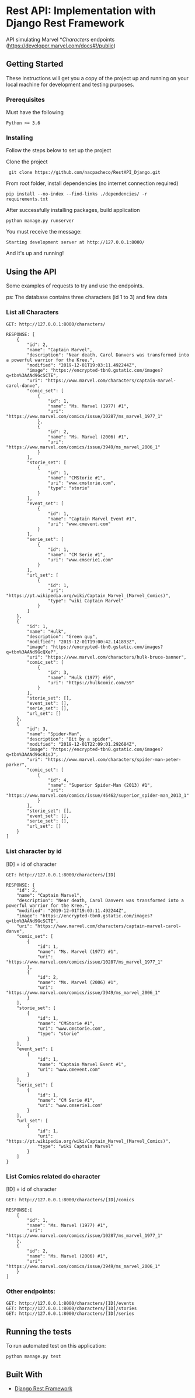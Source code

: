 # Rest API: Implementation with Django Rest Framework
 API simulating Marvel **Characters* endpoints (https://developer.marvel.com/docs#!/public)
  
## Getting Started

These instructions will get you a copy of the project up and running on your local machine for development and testing purposes.

### Prerequisites

Must have the following
```
Python >= 3.6
```


### Installing

Follow the steps below to set up the project

Clone the project
```
 git clone https://github.com/nacpacheco/RestAPI_Django.git
```

From root folder, install dependencies (no internet connection required)
```
pip install --no-index --find-links ./dependencies/ -r requirements.txt
```

After successfully installing packages, build application
```
python manage.py runserver
```

You must receive the message:
```
Starting development server at http://127.0.0.1:8000/
```
And it's up and running! 

## Using the API

Some examples of requests to try and use the endpoints. 
 
 ps: The database contains three characters (id 1 to 3) and few data

### List all Characters 
```
GET: http://127.0.0.1:8000/characters/
```

```
RESPONSE: [
    {
        "id": 2,
        "name": "Captain Marvel",
        "description": "Near death, Carol Danvers was transformed into a powerful warrior for the Kree.",
        "modified": "2019-12-01T19:03:11.492244Z",
        "image": "https://encrypted-tbn0.gstatic.com/images?q=tbn%3AANd9GcSCTE",
        "uri": "https://www.marvel.com/characters/captain-marvel-carol-danve",
        "comic_set": [
            {
                "id": 1,
                "name": "Ms. Marvel (1977) #1",
                "uri": "https://www.marvel.com/comics/issue/10287/ms_marvel_1977_1"
            },
            {
                "id": 2,
                "name": "Ms. Marvel (2006) #1",
                "uri": "https://www.marvel.com/comics/issue/3949/ms_marvel_2006_1"
            }
        ],
        "storie_set": [
            {
                "id": 1,
                "name": "CMStorie #1",
                "uri": "www.cmstorie.com",
                "type": "storie"
            }
        ],
        "event_set": [
            {
                "id": 1,
                "name": "Captain Marvel Event #1",
                "uri": "www.cmevent.com"
            }
        ],
        "serie_set": [
            {
                "id": 1,
                "name": "CM Serie #1",
                "uri": "www.cmserie1.com"
            }
        ],
        "url_set": [
            {
                "id": 1,
                "uri": "https://pt.wikipedia.org/wiki/Captain_Marvel_(Marvel_Comics)",
                "type": "wiki Captain Marvel"
            }
        ]
    },
    {
        "id": 1,
        "name": "Hulk",
        "description": "Green guy",
        "modified": "2019-12-01T19:00:42.141893Z",
        "image": "https://encrypted-tbn0.gstatic.com/images?q=tbn%3AANd9GcQXeP",
        "uri": "https://www.marvel.com/characters/hulk-bruce-banner",
        "comic_set": [
            {
                "id": 3,
                "name": "Hulk (1977) #59",
                "uri": "https://hulkcomic.com/59"
            }
        ],
        "storie_set": [],
        "event_set": [],
        "serie_set": [],
        "url_set": []
    },
    {
        "id": 3,
        "name": "Spider-Man",
        "description": "Bit by a spider",
        "modified": "2019-12-01T22:09:01.292684Z",
        "image": "https://encrypted-tbn0.gstatic.com/images?q=tbn%3AANd9GcR1sJ",
        "uri": "https://www.marvel.com/characters/spider-man-peter-parker",
        "comic_set": [
            {
                "id": 4,
                "name": "Superior Spider-Man (2013) #1",
                "uri": "https://www.marvel.com/comics/issue/46462/superior_spider-man_2013_1"
            }
        ],
        "storie_set": [],
        "event_set": [],
        "serie_set": [],
        "url_set": []
    }
]
```

### List character by id
 [ID] = id of character 
```
GET: http://127.0.0.1:8000/characters/[ID]
```
```
RESPONSE: {
    "id": 2,
    "name": "Captain Marvel",
    "description": "Near death, Carol Danvers was transformed into a powerful warrior for the Kree.",
    "modified": "2019-12-01T19:03:11.492244Z",
    "image": "https://encrypted-tbn0.gstatic.com/images?q=tbn%3AANd9GcSCTE",
    "uri": "https://www.marvel.com/characters/captain-marvel-carol-danve",
    "comic_set": [
        {
            "id": 1,
            "name": "Ms. Marvel (1977) #1",
            "uri": "https://www.marvel.com/comics/issue/10287/ms_marvel_1977_1"
        },
        {
            "id": 2,
            "name": "Ms. Marvel (2006) #1",
            "uri": "https://www.marvel.com/comics/issue/3949/ms_marvel_2006_1"
        }
    ],
    "storie_set": [
        {
            "id": 1,
            "name": "CMStorie #1",
            "uri": "www.cmstorie.com",
            "type": "storie"
        }
    ],
    "event_set": [
        {
            "id": 1,
            "name": "Captain Marvel Event #1",
            "uri": "www.cmevent.com"
        }
    ],
    "serie_set": [
        {
            "id": 1,
            "name": "CM Serie #1",
            "uri": "www.cmserie1.com"
        }
    ],
    "url_set": [
        {
            "id": 1,
            "uri": "https://pt.wikipedia.org/wiki/Captain_Marvel_(Marvel_Comics)",
            "type": "wiki Captain Marvel"
        }
    ]
}
```

### List Comics related do character
 [ID] = id of character 
```
GET: http://127.0.0.1:8000/characters/[ID]/comics
```
```
RESPONSE:[
    {
        "id": 1,
        "name": "Ms. Marvel (1977) #1",
        "uri": "https://www.marvel.com/comics/issue/10287/ms_marvel_1977_1"
    },
    {
        "id": 2,
        "name": "Ms. Marvel (2006) #1",
        "uri": "https://www.marvel.com/comics/issue/3949/ms_marvel_2006_1"
    }
]
```

### Other endpoints:
```
GET: http://127.0.0.1:8000/characters/[ID]/events
GET: http://127.0.0.1:8000/characters/[ID]/stories
GET: http://127.0.0.1:8000/characters/[ID]/series
```
   
## Running the tests

To run automated test on this application:

```
python manage.py test
```

## Built With

* [Django Rest Framework](https://www.django-rest-framework.org/) 